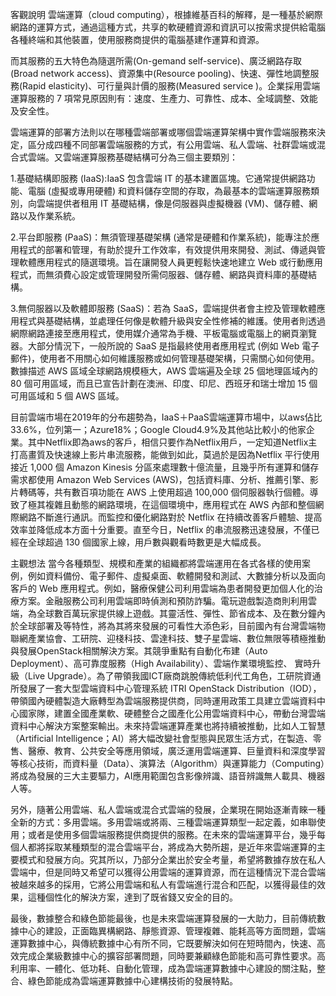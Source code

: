 客觀說明
雲端運算（cloud computing），根據維基百科的解釋，是一種基於網際網路的運算方式，通過這種方式，共享的軟硬體資源和資訊可以按需求提供給電腦各種終端和其他裝置，使用服務商提供的電腦基建作運算和資源。

而其服務的五大特色為隨選所需(On-gemand self-service)、廣泛網路存取(Broad network access)、資源集中(Resource pooling)、快速、彈性地調整服務(Rapid elasticity)、可行量與計價的服務(Measured service )。企業採用雲端運算服務的 7 項常見原因則有：速度、生產力、可靠性、成本、全域調整、效能及安全性。

雲端運算的部署方法則以在哪種雲端部署或哪個雲端運算架構中實作雲端服務來決定，區分成四種不同部署雲端服務的方式，有公用雲端、私人雲端、社群雲端或混合式雲端。又雲端運算服務基礎結構可分為三個主要類別：

1.基礎結構即服務 (IaaS):IaaS 包含雲端 IT 的基本建置區塊。它通常提供網路功能、電腦 (虛擬或專用硬體) 和資料儲存空間的存取，為最基本的雲端運算服務類別，向雲端提供者租用 IT 基礎結構，像是伺服器與虛擬機器 (VM)、儲存體、網路以及作業系統。

2.平台即服務 (PaaS)：無須管理基礎架構 (通常是硬體和作業系統)，能專注於應用程式的部署和管理，有助於提升工作效率，有效提供用來開發、測試、傳遞與管理軟體應用程式的隨選環境。旨在讓開發人員更輕鬆快速地建立 Web 或行動應用程式，而無須費心設定或管理開發所需伺服器、儲存體、網路與資料庫的基礎結構。

3.無伺服器以及軟體即服務 (SaaS)：若為 SaaS，雲端提供者會主控及管理軟體應用程式與基礎結構，並處理任何像是軟體升級與安全性修補的維護。使用者則透過網際網路連接至應用程式，使用媒介通常為手機、平板電腦或電腦上的網頁瀏覽器。大部分情況下，一般所說的 SaaS 是指最終使用者應用程式 (例如 Web 電子郵件)，使用者不用關心如何維護服務或如何管理基礎架構，只需關心如何使用。  
數據描述
AWS 區域全球網路規模極大，AWS 雲端遍及全球 25 個地理區域內的 80 個可用區域，而且已宣告計劃在澳洲、印度、印尼、西班牙和瑞士增加 15 個可用區域和 5 個 AWS 區域。

目前雲端市場在2019年的分布趨勢為，IaaS＋PaaS雲端運算市場中，以aws佔比33.6%，位列第一；Azure18%；Google Cloud4.9%及其他站比較小的他家企業。其中Netflix即為aws的客戶，相信只要作為Netflix用戶，一定知道Netflix主打高畫質及快速線上影片串流服務，能做到如此，莫過於是因為Netflix 平行使用接近 1,000 個 Amazon Kinesis 分區來處理數十億流量，且幾乎所有運算和儲存需求都使用 Amazon Web Services (AWS)，包括資料庫、分析、推薦引擎、影片轉碼等，共有數百項功能在 AWS 上使用超過 100,000 個伺服器執行個體。導致了極其複雜且動態的網路環境，在這個環境中，應用程式在 AWS 內部和整個網際網路不斷進行通訊。而監控和優化網路對於 Netflix 在持續改善客戶體驗、提高效率並降低成本方面十分重要。直至今日，Netflix 的串流服務迅速發展，不僅已經在全球超過 130 個國家上線，用戶數與觀看時數更是大幅成長。

主觀想法
當今各種類型、規模和產業的組織都將雲端運用在各式各樣的使用案例，例如資料備份、電子郵件、虛擬桌面、軟體開發和測試、大數據分析以及面向客戶的 Web 應用程式。例如，醫療保健公司利用雲端為患者開發更加個人化的治療方案。金融服務公司利用雲端即時偵測和預防詐騙。電玩遊戲製造商則利用雲端，為全球數百萬玩家提供線上遊戲。其靈活性、彈性、節省成本、及在數分鐘內於全球部署及等特性，將為其將來發展的可看性大添色彩，目前國內有台灣雲端物聯網產業協會、工研院、迎棧科技、雲達科技、雙子星雲端、數位無限等積極推動與發展OpenStack相關解決方案。其競爭重點有自動化布建（Auto Deployment）、高可靠度服務（High Availability）、雲端作業環境監控、 實時升級（Live Upgrade）。為了帶領我國ICT廠商跳脫傳統低利代工角色，工研院資通所發展了一套大型雲端資料中心管理系統 ITRI OpenStack Distribution（IOD），帶領國內硬體製造大廠轉型為雲端服務提供商，同時運用政策工具建立雲端資料中心國家隊，建置全國產業軟、硬體整合之國產化公用雲端資料中心，帶動台灣雲端資料中心解決方案整案輸出。未來持雲端運算產業也將持續被推動，比如人工智慧（Artificial Intelligence；AI）將大幅改變社會型態與民眾生活方式，在製造、零售、醫療、教育、公共安全等應用領域，廣泛運用雲端運算、巨量資料和深度學習等核心技術，而資料量（Data）、演算法（Algorithm）與運算能力（Computing）將成為發展的三大主要驅力，AI應用範圍包含影像辨識、語音辨識無人載具、機器人等。

另外，隨著公用雲端、私人雲端或混合式雲端的發展，企業現在開始逐漸青睞一種全新的方式：多用雲端。多用雲端或將兩、三種雲端運算類型一起定義，如串聯使用；或者是使用多個雲端服務提供商提供的服務。在未來的雲端運算平台，幾乎每個人都將採取某種類型的混合雲端平台，將成為大勢所趨，是近年來雲端運算的主要模式和發展方向。究其所以，乃部分企業出於安全考量，希望將數據存放在私人雲端中，但是同時又希望可以獲得公用雲端的運算資源，而在這種情況下混合雲端被越來越多的採用，它將公用雲端和私人有雲端進行混合和匹配，以獲得最佳的效果，這種個性化的解決方案，達到了既省錢又安全的目的。

最後，數據整合和綠色節能最後，也是未來雲端運算發展的一大助力，目前傳統數據中心的建設，正面臨異構網路、靜態資源、管理複雜、能耗高等方面問題，雲端運算數據中心，與傳統數據中心有所不同，它既要解決如何在短時間內，快速、高效完成企業級數據中心的擴容部署問題，同時要兼顧綠色節能和高可靠性要求。高利用率、一體化、低功耗、自動化管理，成為雲端運算數據中心建設的關注點，整合、綠色節能成為雲端運算數據中心建構技術的發展特點。